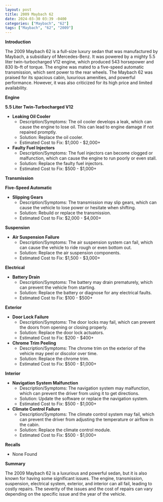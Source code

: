 ```yaml
---
layout: post
title: 2009 Maybach 62
date: 2024-03-30 03:39 -0400
categories: ["Maybach", "62"]
tags: ["Maybach", "62", "2009"]
---
```

**Introduction**

The 2009 Maybach 62 is a full-size luxury sedan that was manufactured by Maybach, a subsidiary of Mercedes-Benz. It was powered by a mighty 5.5 liter twin-turbocharged V12 engine, which produced 543 horsepower and 830 lb-ft of torque. The engine was mated to a five-speed automatic transmission, which sent power to the rear wheels. The Maybach 62 was praised for its spacious cabin, luxurious amenities, and powerful performance. However, it was also criticized for its high price and limited availability.

**Engine**

**5.5 Liter Twin-Turbocharged V12**

* **Leaking Oil Cooler**
  * Description/Symptoms: The oil cooler develops a leak, which can cause the engine to lose oil. This can lead to engine damage if not repaired promptly.
  * Solution: Replace the oil cooler.
  * Estimated Cost to Fix: $1,000 - $2,000+
* **Faulty Fuel Injectors**
  * Description/Symptoms: The fuel injectors can become clogged or malfunction, which can cause the engine to run poorly or even stall.
  * Solution: Replace the faulty fuel injectors.
  * Estimated Cost to Fix: $500 - $1,000+

**Transmission**

**Five-Speed Automatic**

* **Slipping Gears**
  * Description/Symptoms: The transmission may slip gears, which can cause the vehicle to lose power or hesitate when shifting.
  * Solution: Rebuild or replace the transmission.
  * Estimated Cost to Fix: $2,000 - $4,000+

**Suspension**

* **Air Suspension Failure**
  * Description/Symptoms: The air suspension system can fail, which can cause the vehicle to ride rough or even bottom out.
  * Solution: Replace the air suspension components.
  * Estimated Cost to Fix: $1,500 - $3,000+

**Electrical**

* **Battery Drain**
  * Description/Symptoms: The battery may drain prematurely, which can prevent the vehicle from starting.
  * Solution: Replace the battery or diagnose for any electrical faults.
  * Estimated Cost to Fix: $100 - $500+

**Exterior**

* **Door Lock Failure**
  * Description/Symptoms: The door locks may fail, which can prevent the doors from opening or closing properly.
  * Solution: Replace the door lock actuators.
  * Estimated Cost to Fix: $200 - $400+
* **Chrome Trim Peeling**
  * Description/Symptoms: The chrome trim on the exterior of the vehicle may peel or discolor over time.
  * Solution: Replace the chrome trim.
  * Estimated Cost to Fix: $500 - $1,000+

**Interior**

* **Navigation System Malfunction**
  * Description/Symptoms: The navigation system may malfunction, which can prevent the driver from using it to get directions.
  * Solution: Update the software or replace the navigation system.
  * Estimated Cost to Fix: $500 - $1,000+
* **Climate Control Failure**
  * Description/Symptoms: The climate control system may fail, which can prevent the driver from adjusting the temperature or airflow in the cabin.
  * Solution: Replace the climate control module.
  * Estimated Cost to Fix: $500 - $1,000+

**Recalls**

* None Found

**Summary**

The 2009 Maybach 62 is a luxurious and powerful sedan, but it is also known for having some significant issues. The engine, transmission, suspension, electrical system, exterior, and interior can all fail, leading to costly repairs. The severity of the issues and the cost of repairs can vary depending on the specific issue and the year of the vehicle.
